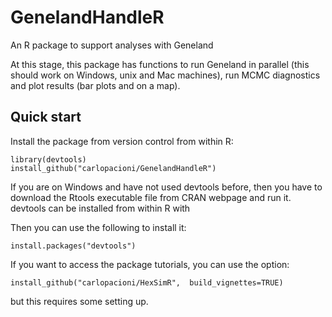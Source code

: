 # GenelandHandleR
An R package to support analyses with Geneland

At this stage, this package has functions to run Geneland in parallel (this should work on Windows, unix and Mac machines), 
run MCMC diagnostics and plot results (bar plots and on a map).

## Quick start
Install the package from version control from within R:
```
library(devtools)
install_github("carlopacioni/GenelandHandleR")
```

If you are on Windows and have not used devtools before, then you have to download the Rtools executable file from CRAN webpage and run it. devtools can be installed from within R with

Then you can use the following to install it:
```
install.packages("devtools")
```

If you want to access the package tutorials, you can use the option:
```
install_github("carlopacioni/HexSimR",  build_vignettes=TRUE)
```
but this requires some setting up. 
